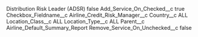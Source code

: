 <?xml version="1.0" encoding="UTF-8"?>
<CustomMetadata xmlns="http://soap.sforce.com/2006/04/metadata" xmlns:xsi="http://www.w3.org/2001/XMLSchema-instance" xmlns:xsd="http://www.w3.org/2001/XMLSchema">
    <label>Distribution Risk Leader (ADSR)</label>
    <protected>false</protected>
    <values>
        <field>Add_Service_On_Checked__c</field>
        <value xsi:type="xsd:boolean">true</value>
    </values>
    <values>
        <field>Checkbox_Fieldname__c</field>
        <value xsi:type="xsd:string">Airline_Credit_Risk_Manager__c</value>
    </values>
    <values>
        <field>Country__c</field>
        <value xsi:type="xsd:string">ALL</value>
    </values>
    <values>
        <field>Location_Class__c</field>
        <value xsi:type="xsd:string">ALL</value>
    </values>
    <values>
        <field>Location_Type__c</field>
        <value xsi:type="xsd:string">ALL</value>
    </values>
    <values>
        <field>Parent__c</field>
        <value xsi:type="xsd:string">Airline_Default_Summary_Report</value>
    </values>
    <values>
        <field>Remove_Service_On_Unchecked__c</field>
        <value xsi:type="xsd:boolean">false</value>
    </values>
</CustomMetadata>
